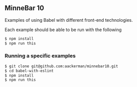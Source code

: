 ## MinneBar 10

Examples of using Babel with different front-end technologies.

Each example should be able to be run with the following

```bash
$ npm install
$ npm run this
```

### Running a specific examples

```bash
$ git clone git@github.com:aackerman/minnebar10.git
$ cd babel-with-eslint
$ npm install
$ npm run this
```
